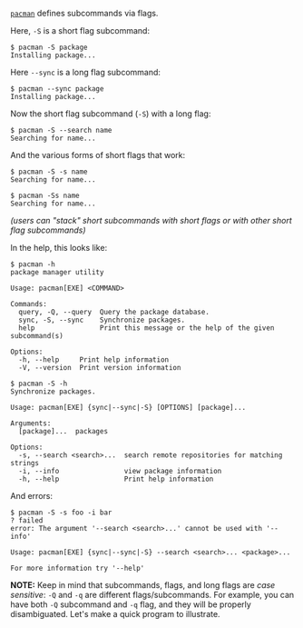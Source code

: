 [`pacman`](https://wiki.archlinux.org/index.php/pacman) defines subcommands via flags.

Here, `-S` is a short flag subcommand:
```console
$ pacman -S package
Installing package...

```

Here `--sync` is a long flag subcommand:
```console
$ pacman --sync package
Installing package...

```

Now the short flag subcommand (`-S`) with a long flag:
```console
$ pacman -S --search name
Searching for name...

```

And the various forms of short flags that work:
```console
$ pacman -S -s name
Searching for name...

$ pacman -Ss name
Searching for name...

```
*(users can "stack" short subcommands with short flags or with other short flag subcommands)*

In the help, this looks like:
```console
$ pacman -h
package manager utility

Usage: pacman[EXE] <COMMAND>

Commands:
  query, -Q, --query  Query the package database.
  sync, -S, --sync    Synchronize packages.
  help                Print this message or the help of the given subcommand(s)

Options:
  -h, --help     Print help information
  -V, --version  Print version information

$ pacman -S -h
Synchronize packages.

Usage: pacman[EXE] {sync|--sync|-S} [OPTIONS] [package]...

Arguments:
  [package]...  packages

Options:
  -s, --search <search>...  search remote repositories for matching strings
  -i, --info                view package information
  -h, --help                Print help information

```

And errors:
```console
$ pacman -S -s foo -i bar
? failed
error: The argument '--search <search>...' cannot be used with '--info'

Usage: pacman[EXE] {sync|--sync|-S} --search <search>... <package>...

For more information try '--help'

```

**NOTE:** Keep in mind that subcommands, flags, and long flags are *case sensitive*: `-Q` and `-q` are different flags/subcommands. For example, you can have both `-Q` subcommand and `-q` flag, and they will be properly disambiguated.
Let's make a quick program to illustrate.
